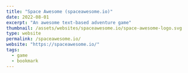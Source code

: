 ```yaml
---
title: "Space Awesome (spaceawesome.io)"
date: 2022-08-01
excerpt: "An awesome text-based adventure game"
thumbnail: /assets/websites/spaceawesome.io/space-awesome-logo.svg
type: website
permalink: /spaceawesome.io/
website: "https://spaceawesome.io/"
tags:
  - game
  - bookmark
---
```

